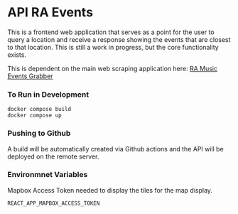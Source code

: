 # API RA Events

This is a frontend web application that serves as a point for the user to query a location and receive a response showing the events that are closest to that location. This is still a work in progress, but the core functionality exists.

This is dependent on the main web scraping application here: [RA Music Events Grabber](https://github.com/hskingr/music_events_grabber)

### To Run in Development

```
docker compose build
docker compose up
```
### Pushing to Github

A build will be automatically created via Github actions and the API will be deployed on the remote server.


### Environmnet Variables

Mapbox Access Token needed to display the tiles for the map display.

`REACT_APP_MAPBOX_ACCESS_TOKEN`
